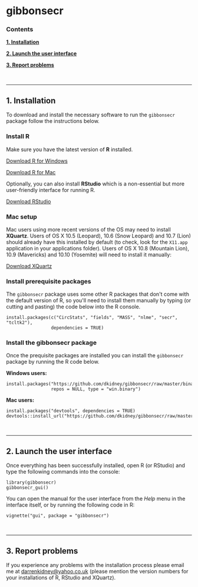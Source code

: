 
gibbonsecr
===========

### Contents

<a href="#installation">**1. Installation**</a>

<a href="#launch">**2. Launch the user interface**</a>

<a href="#problems">**3. Report problems**</a>

<br>

********************************************************************************

<a name="installation"></a>

## 1. Installation

To download and install the necessary software to run the `gibbonsecr` package follow the instructions below.

### Install R

Make sure you have the latest version of **R** installed. 

[Download R for Windows](https://cran.r-project.org/bin/windows/base/)

[Download R for Mac](https://cran.r-project.org/bin/macosx/)

Optionally, you can also install **RStudio** which is a non-essential but more user-friendly interface for running R.

[Download RStudio](https://www.rstudio.com/products/rstudio/download/)

<a name="windows setup"></a>

### Mac setup

Mac users using more recent versions of the OS may need to install **XQuartz**. Users of OS X 10.5 (Leopard), 10.6 (Snow Leopard) and 10.7 (Lion) should already have this installed by default (to check, look for the `X11.app` application in your applications folder). Users of OS X 10.8 (Mountain Lion), 10.9 (Mavericks) and 10.10 (Yosemite) will need to install it manually:

[Download XQuartz](http://xquartz.macosforge.org/landing/)

### Install prerequisite packages

The `gibbonsecr` package uses some other R packages that don't come with the default version of R, so you'll need to install them manually by typing (or cutting and pasting) the code below into the R console.

```{r}
install.packages(c("CircStats", "fields", "MASS", "nlme", "secr", "tcltk2"), 
                 dependencies = TRUE)
```

### Install the gibbonsecr package

Once the prequisite packages are installed you can install the `gibbonsecr` package by running the R code below.

**Windows users:**
```{r}
install.packages("https://github.com/dkidney/gibbonsecr/raw/master/binaries/gibbonsecr_1.0.zip", 
                 repos = NULL, type = "win.binary")
```

**Mac users:**
```{r}
install.packages("devtools", dependencies = TRUE)
devtools::install_url("https://github.com/dkidney/gibbonsecr/raw/master/binaries/gibbonsecr_1.0.tgz")

```

<br>

********************************************************************************

<a name="launch"></a>

## 2. Launch the user interface

Once everything has been successfully installed, open R (or RStudio) and type the following commands into the console:

```{r}
library(gibbonsecr)
gibbonsecr_gui()
```

You can open the manual for the user interface from the *Help* menu in the interface itself, or by running the following code in R:

```{r}
vignette("gui", package = "gibbonsecr")
```

<br>

********************************************************************************

<a name="problems"></a>

## 3. Report problems

If you experience any problems with the installation process please email me at darrenkidney@yahoo.co.uk (please mention the version numbers for your installations of R, RStudio and XQuartz).  



